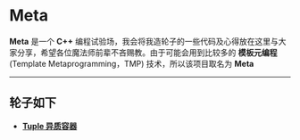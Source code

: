 # Meta

**Meta** 是一个 **C++** 编程试验场，我会将我造轮子的一些代码及心得放在这里与大家分享，希望各位魔法师前辈不吝赐教。由于可能会用到比较多的 **模板元编程** (Template Metaprogramming，TMP) 技术，所以该项目取名为 **Meta** 

--------------------------------

## 轮子如下

- [**Tuple 异质容器**](./notes/tuple.md)
